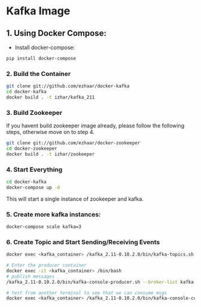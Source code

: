 # Kafka Image

## 1. Using Docker Compose:
- Install docker-compose:
```bash
pip install docker-compose
```
### 2. Build the Container

```bash
git clone git://github.com/ezhaar/docker-kafka
cd docker-kafka
docker build . -t izhar/kafka_211
```

### 3. Build Zookeeper
If you havent build zookeeper image already, please follow the following steps, otherwise move on to step 4.
```bash
git clone git://github.com/ezhaar/docker-zookeeper
cd docker-zookeeper
docker build . -t izhar/zookeeper
```

### 4. Start Everything
```bash
cd docker-kafka
docker-compose up -d
```
This will start a single instance of zookeeper and kafka.

### 5. Create more kafka instances:
```bash
docker-compose scale kafka=3
```

### 6. Create Topic and Start Sending/Receiving Events
```bash
docker exec <kafka_container> /kafka_2.11-0.10.2.0/bin/kafka-topics.sh --create --zookeeper <zookeeper_ip>:2181 --replication-factor 1 --partitions 1 --topic test

# Enter the producer container
docker exec -it <kafka_container> /bin/bash
# publish messages
/kafka_2.11-0.10.2.0/bin/kafka-console-producer.sh --broker-list kafka:9092 --topic test

# test from another terminal to see that we can consume msgs
docker exec <kafka_container> /kafka_2.11-0.10.2.0/bin/kafka-console-consumer.sh --bootstrap-server kafka:9092 --topic test --from-beginning
```
